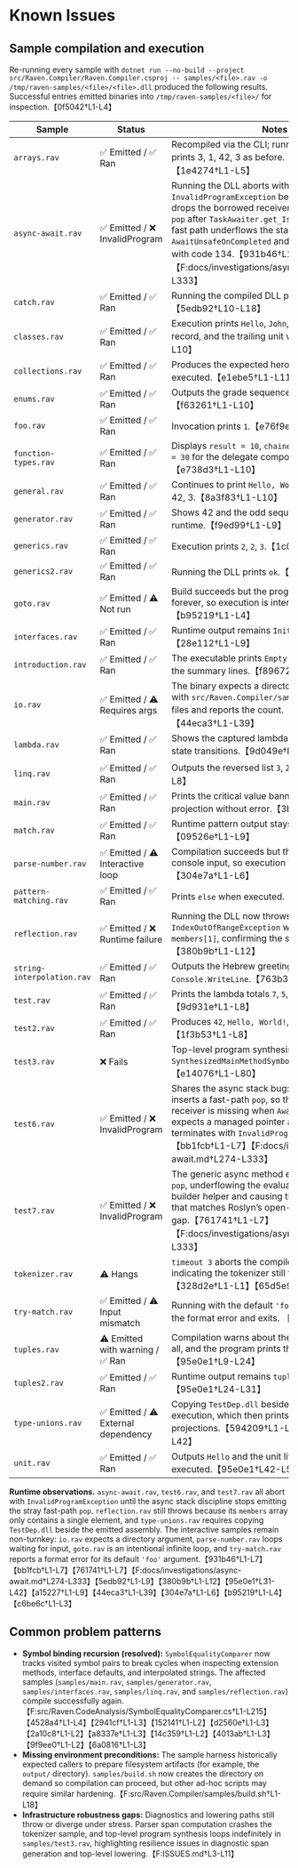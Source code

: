 # Known Issues

## Sample compilation and execution
Re-running every sample with `dotnet run --no-build --project src/Raven.Compiler/Raven.Compiler.csproj -- samples/<file>.rav -o /tmp/raven-samples/<file>/<file>.dll` produced the following results. Successful entries emitted binaries into `/tmp/raven-samples/<file>/` for inspection.【0f5042†L1-L4】

| Sample | Status | Notes |
| --- | --- | --- |
| `arrays.rav` | ✅ Emitted / ✅ Ran | Recompiled via the CLI; running the emitted DLL prints 3, 1, 42, 3 as before.【0f5042†L1-L4】【1e4274†L1-L5】 |
| `async-await.rav` | ✅ Emitted / ❌ InvalidProgram | Running the DLL aborts with `InvalidProgramException` because the IL frame drops the borrowed receiver via a synthesized `pop` after `TaskAwaiter.get_IsCompleted`, so the fast path underflows the stack before calling `AwaitUnsafeOnCompleted` and the harness exits with code 134.【931b46†L1-L7】【F:docs/investigations/async-await.md†L274-L333】 |
| `catch.rav` | ✅ Emitted / ✅ Ran | Running the compiled DLL prints `Foo`.【5edb92†L10-L18】 |
| `classes.rav` | ✅ Emitted / ✅ Ran | Execution prints `Hello`, `John`, the projected record, and the trailing unit value.【f240ae†L1-L10】 |
| `collections.rav` | ✅ Emitted / ✅ Ran | Produces the expected hero roster in order when executed.【e1ebe5†L1-L11】 |
| `enums.rav` | ✅ Emitted / ✅ Ran | Outputs the grade sequence `C`, `Grades`, `B`, `Grades`.【f63261†L1-L10】 |
| `foo.rav` | ✅ Emitted / ✅ Ran | Invocation prints `1`.【e76f9e†L1-L9】 |
| `function-types.rav` | ✅ Emitted / ✅ Ran | Displays `result = 10`, `chained = 20`, and `combined = 30` for the delegate composition sample.【e738d3†L1-L10】 |
| `general.rav` | ✅ Emitted / ✅ Ran | Continues to print `Hello, World!` followed by 1, 42, 3.【8a3f83†L1-L10】 |
| `generator.rav` | ✅ Emitted / ✅ Ran | Shows 42 and the odd sequence 3, 5, 7, 9 at runtime.【f9ed99†L1-L9】 |
| `generics.rav` | ✅ Emitted / ✅ Ran | Execution prints `2`, `2`, `3`.【1c023c†L1-L8】 |
| `generics2.rav` | ✅ Emitted / ✅ Ran | Running the DLL prints `ok`.【36300c†L1-L8】 |
| `goto.rav` | ✅ Emitted / ⚠️ Not run | Build succeeds but the program would loop forever, so execution is intentionally skipped.【b95219†L1-L4】 |
| `interfaces.rav` | ✅ Emitted / ✅ Ran | Runtime output remains `Init`, `Do`, `Dispose 1`.【28e112†L1-L9】 |
| `introduction.rav` | ✅ Emitted / ✅ Ran | The executable prints `Empty input.` followed by the summary lines.【f89672†L1-L8】 |
| `io.rav` | ✅ Emitted / ⚠️ Requires args | The binary expects a directory argument; running with `src/Raven.Compiler/samples` enumerates files and reports the count.【a15227†L1-L9】【44eca3†L1-L39】 |
| `lambda.rav` | ✅ Emitted / ✅ Ran | Shows the captured lambda results and closure state transitions.【9d049e†L1-L10】 |
| `linq.rav` | ✅ Emitted / ✅ Ran | Outputs the reversed list `3`, `2`, `1`.【83c569†L1-L8】 |
| `main.rav` | ✅ Emitted / ✅ Ran | Prints the critical value banner and tuple projection without error.【3b453c†L1-L10】 |
| `match.rav` | ✅ Emitted / ✅ Ran | Runtime pattern output stays `Int32`, `String`, `foo`.【09526e†L1-L9】 |
| `parse-number.rav` | ✅ Emitted / ⚠️ Interactive loop | Compilation succeeds but the program waits for console input, so execution is skipped.【304e7a†L1-L6】 |
| `pattern-matching.rav` | ✅ Emitted / ✅ Ran | Prints `else` when executed.【97fcb0†L1-L8】 |
| `reflection.rav` | ✅ Emitted / ❌ Runtime failure | Running the DLL now throws `IndexOutOfRangeException` when accessing `members[1]`, confirming the sample bug.【380b9b†L1-L12】 |
| `string-interpolation.rav` | ✅ Emitted / ✅ Ran | Outputs the Hebrew greeting from `Console.WriteLine`.【763b30†L1-L8】 |
| `test.rav` | ✅ Emitted / ✅ Ran | Prints the lambda totals `7`, `5`, and `5`.【9d931e†L1-L8】 |
| `test2.rav` | ✅ Emitted / ✅ Ran | Produces `42`, `Hello, World!`, and `Hello, 2`.【1f3b53†L1-L8】 |
| `test3.rav` | ❌ Fails | Top-level program synthesis still recurses in `SynthesizedMainMethodSymbol.ResolveReturnType`.【e14076†L1-L80】 |
| `test6.rav` | ✅ Emitted / ❌ InvalidProgram | Shares the async stack bug: the generated IL inserts a fast-path `pop`, so the state-machine receiver is missing when `AwaitUnsafeOnCompleted` expects a managed pointer and the runtime terminates with `InvalidProgramException`.【bb1fcb†L1-L7】【F:docs/investigations/async-await.md†L274-L333】 |
| `test7.rav` | ✅ Emitted / ❌ InvalidProgram | The generic async method emits the same stray `pop`, underflowing the evaluation stack before the builder helper and causing the runtime failure that matches Roslyn’s open-generic baseline gap.【761741†L1-L7】【F:docs/investigations/async-await.md†L274-L333】 |
| `tokenizer.rav` | ⚠️ Hangs | `timeout 3` aborts the compiler invocation, indicating the tokenizer still fails to terminate.【328d2e†L1-L1】【65d5e9†L1-L3】 |
| `try-match.rav` | ✅ Emitted / ⚠️ Input mismatch | Running with the default `'foo'` argument reports the format error and exits. 【c6be6c†L1-L3】 |
| `tuples.rav` | ⚠️ Emitted with warning / ✅ Ran | Compilation warns about the redundant catch-all, and the program prints the tuple projections.【95e0e1†L9-L24】 |
| `tuples2.rav` | ✅ Emitted / ✅ Ran | Runtime output remains `tuple False foo`.【95e0e1†L24-L31】 |
| `type-unions.rav` | ✅ Emitted / ⚠️ External dependency | Copying `TestDep.dll` beside the DLL enables execution, which then prints the expected projections.【594209†L1-L4】【95e0e1†L31-L42】 |
| `unit.rav` | ✅ Emitted / ✅ Ran | Outputs `Hello` and the unit literals when executed.【95e0e1†L42-L50】 |

**Runtime observations.** `async-await.rav`, `test6.rav`, and `test7.rav` all abort with `InvalidProgramException` until the async stack discipline stops emitting the stray fast-path `pop`. `reflection.rav` still throws because its `members` array only contains a single element, and `type-unions.rav` requires copying `TestDep.dll` beside the emitted assembly. The interactive samples remain non-turnkey: `io.rav` expects a directory argument, `parse-number.rav` loops waiting for input, `goto.rav` is an intentional infinite loop, and `try-match.rav` reports a format error for its default `'foo'` argument.【931b46†L1-L7】【bb1fcb†L1-L7】【761741†L1-L7】【F:docs/investigations/async-await.md†L274-L333】【5edb92†L1-L9】【380b9b†L1-L12】【95e0e1†L31-L42】【a15227†L1-L9】【44eca3†L1-L39】【304e7a†L1-L6】【b95219†L1-L4】【c6be6c†L1-L3】

## Common problem patterns
- **Symbol binding recursion (resolved):** `SymbolEqualityComparer` now tracks visited symbol pairs to break cycles when inspecting extension methods, interface defaults, and interpolated strings. The affected samples (`samples/main.rav`, `samples/generator.rav`, `samples/interfaces.rav`, `samples/linq.rav`, and `samples/reflection.rav`) compile successfully again.【F:src/Raven.CodeAnalysis/SymbolEqualityComparer.cs†L1-L215】【4528a4†L1-L4】【2941cf†L1-L3】【152141†L1-L2】【d2560e†L1-L3】【2a10c8†L1-L2】【a8337e†L1-L3】【14c359†L1-L2】【4013ab†L1-L3】【9f9ee0†L1-L2】【6a0816†L1-L3】
- **Missing environment preconditions:** The sample harness historically expected callers to prepare filesystem artifacts (for example, the `output/` directory). `samples/build.sh` now creates the directory on demand so compilation can proceed, but other ad-hoc scripts may require similar hardening.【F:src/Raven.Compiler/samples/build.sh†L1-L18】
- **Infrastructure robustness gaps:** Diagnostics and lowering paths still throw or diverge under stress. Parser span computation crashes the tokenizer sample, and top-level program synthesis loops indefinitely in `samples/test3.rav`, highlighting resilience issues in diagnostic span generation and top-level lowering.【F:ISSUES.md†L3-L11】
